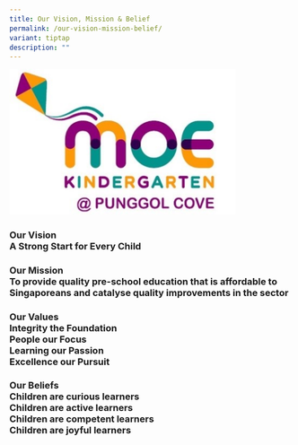 ```yaml
---
title: Our Vision, Mission & Belief
permalink: /our-vision-mission-belief/
variant: tiptap
description: ""
---
```

<p></p>
<div class="isomer-image-wrapper">
<img style="width: 80%;" height="auto" width="100%" alt="MK @ Punggol Cove" src="/images/Picture1.jpg">
</div>
<h3><strong>Our Vision</strong><br>A Strong Start for Every Child</h3>
<p></p>
<h3><strong>Our Mission</strong><br>To provide quality pre-school education that is affordable to Singaporeans and catalyse quality improvements in the sector</h3>
<p></p>
<h3><strong>Our Values</strong><br>Integrity the Foundation<br>People our Focus<br>Learning our Passion<br>Excellence our Pursuit</h3>
<h3><strong>Our Beliefs</strong><br>Children are curious learners<br>Children are active learners<br>Children are competent learners<br>Children are joyful learners</h3>
<p></p>
<p></p>
<p></p>